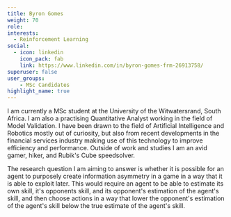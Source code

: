 ```yaml
---
title: Byron Gomes
weight: 70
role:
interests:
  - Reinforcement Learning
social:
  - icon: linkedin
    icon_pack: fab
    link: https://www.linkedin.com/in/byron-gomes-frm-26913758/
superuser: false
user_groups:
    - MSc Candidates 
highlight_name: true
---
```

I am currently a MSc student at the University of the Witwatersrand, South Africa. I am also a practising Quantitative Analyst working in the field of Model Validation. I have been drawn to the field of Artificial Intelligence and Robotics mostly out of curiosity, but also from recent developments in the financial services industry making use of this technology to improve efficiency and performance. Outside of work and studies I am an avid gamer, hiker, and Rubik's Cube speedsolver.

The research question I am aiming to answer is whether it is possible for an agent to purposely create information asymmetry in a game in a way that it is able to exploit later. This would require an agent to be able to estimate its own skill, it's opponents skill, and its opponent's estimation of the agent's skill, and then choose actions in a way that lower the opponent's estimation of the agent's skill below the true estimate of the agent's skill.

